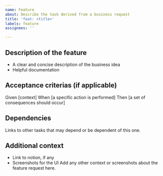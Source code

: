 ```yaml
---
name: Feature
about: Describe the task derived from a business request
title: 'feat: <title>'
labels: feature
assignees: ''

---
```


## Description of the feature
* A clear and concise description of the business idea
* Helpful documentation

## Acceptance criterias (if applicable)
Given [context] 
When [a specific action is performed] 
Then [a set of consequences should occur]

## Dependencies
Links to other tasks that may depend or be dependent of this one.

## Additional context
* Link to notion, if any
* Screenshots for the UI
Add any other context or screenshots about the feature request here.
